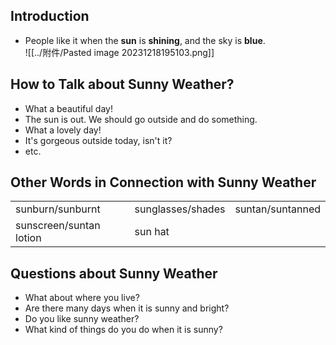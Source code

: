 ## Introduction

- People like it when the **sun** is **shining**, and the sky is **blue**.  
![[../附件/Pasted image 20231218195103.png]]

## How to Talk about Sunny Weather?

- What a beautiful day!
- The sun is out. We should go outside and do something.
- What a lovely day!
- It's gorgeous outside today, isn't it?
- etc.

## Other Words in Connection with Sunny Weather

|   |   |   |
|---|---|---|
|sunburn/sunburnt|sunglasses/shades|suntan/suntanned|
|sunscreen/suntan lotion|sun hat|

## Questions about Sunny Weather

- What about where you live?
- Are there many days when it is sunny and bright?
- Do you like sunny weather?
- What kind of things do you do when it is sunny?

